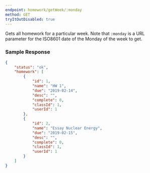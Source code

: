 ```yaml
---
endpoint: homework/getWeek/:monday
method: GET
tryItOutDisabled: true
---
```


Gets all homework for a particular week. Note that `:monday` is a URL parameter for the ISO8601 date of the Monday of the week to get.

### Sample Response

```json
{
	"status": "ok",
	"homework": [
		{
			"id": 1,
			"name": "HW 1",
			"due": "2019-02-14",
			"desc": "",
			"complete": 0,
			"classId": 1,
			"userId": 1
		},
		{
			"id": 2,
			"name": "Essay Nuclear Energy",
			"due": "2019-02-15",
			"desc": "",
			"complete": 0,
			"classId": 1,
			"userId": 1
		}
	]
}
```